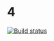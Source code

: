 # 4
[![Build status](https://ci.appveyor.com/api/projects/status/jv8u1b7wkfpdwvcr?svg=true)](https://ci.appveyor.com/project/TatyanaSmyslova33542/4)
